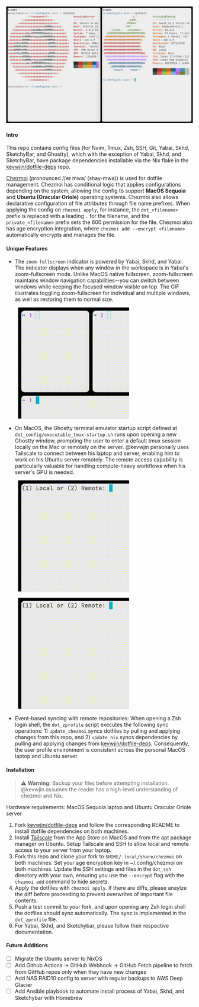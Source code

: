 
![DotfileScreenshot2](docs/DotfileScreenshot2.png)

#### Intro

This repo contains config files (for Nvim, Tmux, Zsh, SSH, Git, Yabai, Skhd, SketchyBar, and Ghostty), which with the exception of Yabai, Skhd, and SketchyBar, have package dependencies installable via the Nix flake in the [kevwjin/dotfile-deps](https://www.github.com/kevwjin/dotfile-deps) repo.

[Chezmoi](https://www.chezmoi.io/) (pronounced /ʃeɪ mwa/ (shay-mwa)) is used for dotfile management. Chezmoi has conditional logic that applies configurations depending on the system, allowing the config to support **MacOS Sequoia** and **Ubuntu (Oracular Oriole)** operating systems. Chezmoi also allows declarative configuration of file attributes through file name prefixes. When applying the config on `chezmoi apply`, for instance, the `dot_<filename>` prefix is replaced with a leading `.` for the filename, and the `private_<filename>` prefix sets the 600 permission for the file. Chezmoi also has age encryption integration, where `chezmoi add --encrypt <filename>` automatically encrypts and manages the file.

#### Unique Features
- The `zoom-fullscreen` indicator is powered by Yabai, Skhd, and Yabai. The indicator displays when any window in the workspace is in Yabai's zoom-fullscreen mode. Unlike MacOS native fullscreen, zoom-fullscreen maintains window navigation capabilities--you can switch between windows while keeping the focused window visible on top. The GIF illustrates toggling zoom-fullscreen for individual and multiple windows, as well as restoring them to normal size.

&nbsp;
&nbsp;&nbsp;&nbsp;&nbsp;&nbsp;&nbsp;<img src="docs/SketchybarDemo.gif" height="300">
&nbsp;

- On MacOS, the Ghostty terminal emulator startup script defined at `dot_config/executable_tmux-startup.sh` runs upon opening a new Ghostty window, prompting the user to enter a default tmux session locally on the Mac or remotely on the server. @kevwjin personally uses Tailscale to connect between his laptop and server, enabling him to work on his Ubuntu server remotely. The remote access capability is particularly valuable for handling compute-heavy workflows when his server's GPU is needed.

&nbsp;
&nbsp;&nbsp;&nbsp;&nbsp;&nbsp;&nbsp;<img src="docs/LocalTmuxDemo.gif" height="300">
&nbsp;

&nbsp;
&nbsp;&nbsp;&nbsp;&nbsp;&nbsp;&nbsp;<img src="docs/RemoteTmuxDemo.gif" height="300">
&nbsp;

- Event-based syncing with remote repositories: When opening a Zsh login shell, the `dot_zprofile` script executes the following sync operations: 1) `update_chezmoi` syncs dotfiles by pulling and applying changes from this repo, and 2) `update_nix` syncs dependencies by pulling and applying changes from [kevwjin/dotfile-deps](https://www.github.com/kevwjin/dotfile-deps). Consequently, the user profile environment is consistent across the personal MacOS laptop and Ubuntu server.

#### Installation

> :warning: **Warning:** Backup your files before attempting installation. @kevwjin assumes the reader has a high-level understanding of chezmoi and Nix.

Hardware requirements: MacOS Sequoia laptop and Ubuntu Oracular Oriole server

1. Fork [kevwjin/dotfile-deps](https://www.github.com/kevwjin/dotfile-deps) and follow the corresponding README to install dotfile dependencies on both machines.
2. Install [Tailscale](https://tailscale.com/) from the App Store on MacOS and from the apt package manager on Ubuntu. Setup Tailscale and SSH to allow local and remote access to your server from your laptop.
3. Fork this repo and clone your fork to `$HOME/.local/share/chezmoi` on both machines. Set your age encryption key in ~/.config/chezmoi on both machines. Update the SSH settings and files in the `dot_ssh` directory with your own, ensuring you use the `--encrypt` flag with the `chezmoi add` command to hide secrets.
4. Apply the dotfiles with `chezmoi apply`. If there are diffs, please anaylze the diff before proceeding to prevent overwrites of important file contents.
5. Push a test commit to your fork, and upon opening any Zsh login shell the dotfiles should sync automatically. The sync is implemented in the `dot_zprofile` file.
6. For Yabai, Skhd, and Sketchybar, please follow their respective documentation.

#### Future Additions
- [ ] Migrate the Ubuntu server to NixOS
- [ ] Add Github Actions -> GitHub Webhook -> GitHub Fetch pipeline to fetch from GitHub repos only when they have new changes
- [ ] Add NAS RAID10 config to server with regular backups to AWS Deep Glacier
- [ ] Add Ansible playbook to automate install process of Yabai, Skhd, and Sketchybar with Homebrew
